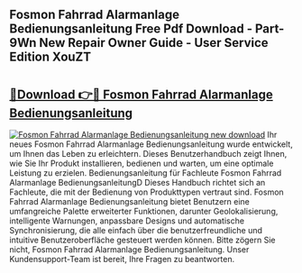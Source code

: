 ## Fosmon Fahrrad Alarmanlage Bedienungsanleitung Free Pdf Download - Part-9Wn New Repair Owner Guide - User Service Edition XouZT

# <h2><a href="http://df53k1q.blite.top/?on=Fosmon+Fahrrad+Alarmanlage+Bedienungsanleitung">🔗Download 👉🔴 Fosmon Fahrrad Alarmanlage Bedienungsanleitung</a></h2>

[![Fosmon Fahrrad Alarmanlage Bedienungsanleitung new download](https://i.imgur.com/lujVjoI.png)](http://df53k1q.blite.top/?on=Fosmon+Fahrrad+Alarmanlage+Bedienungsanleitung)
Ihr neues Fosmon Fahrrad Alarmanlage Bedienungsanleitung wurde entwickelt, um Ihnen das Leben zu erleichtern. Dieses Benutzerhandbuch zeigt Ihnen, wie Sie Ihr Produkt installieren, bedienen und warten, um eine optimale Leistung zu erzielen. Bedienungsanleitung für Fachleute Fosmon Fahrrad Alarmanlage BedienungsanleitungD Dieses Handbuch richtet sich an Fachleute, die mit der Bedienung von Produkttypen vertraut sind. Fosmon Fahrrad Alarmanlage Bedienungsanleitung bietet Benutzern eine umfangreiche Palette erweiterter Funktionen, darunter Geolokalisierung, intelligente Warnungen, anpassbare Designs und automatische Synchronisierung, die alle einfach über die benutzerfreundliche und intuitive Benutzeroberfläche gesteuert werden können. Bitte zögern Sie nicht, Fosmon Fahrrad Alarmanlage Bedienungsanleitung. Unser Kundensupport-Team ist bereit, Ihre Fragen zu beantworten.
